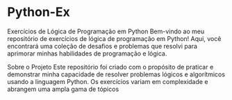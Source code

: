 # Python-Ex

Exercícios de Lógica de Programação em Python
Bem-vindo ao meu repositório de exercícios de lógica de programação em Python! Aqui,
você encontrará uma coleção de desafios e problemas que resolvi para aprimorar minhas habilidades de programação e lógica.

Sobre o Projeto
Este repositório foi criado com o propósito de praticar e demonstrar minha capacidade de resolver problemas lógicos e algorítmicos usando a linguagem Python. 
Os exercícios variam em complexidade e abrangem uma ampla gama de tópicos
